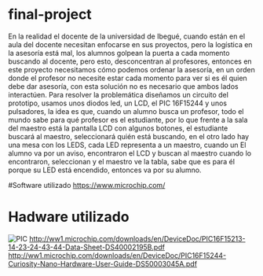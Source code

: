 # final-project
En la realidad el docente de la universidad de Ibegué, cuando están en el aula del docente necesitan enfocarse en sus proyectos, pero la logística en la asesoría está mal, los alumnos golpean la puerta a cada momento buscando al docente, pero esto, desconcentran al profesores, entonces en este proyecto necesitamos cómo podemos ordenar la asesoría, en un orden donde el profesor no necesite estar cada momento para ver si es él quien debe dar asesoría, con esta solución no es necesario que ambos lados interactúen. Para resolver la problemática diseñamos un circuito del prototipo, usamos unos diodos led, un LCD, el PIC 16F15244 y unos pulsadores, la idea es que, cuando un alumno busca un profesor, todo el mundo sabe para qué profesor es el estudiante, por lo que frente a la sala del maestro está la pantalla LCD con algunos botones, el estudiante buscará al maestro, seleccionará quién está buscando, en el otro lado hay una mesa con los LEDS, cada LED representa a un maestro, cuando un El alumno va por un aviso, encontraron el LCD y buscan al maestro cuando lo encontraron, seleccionan y el maestro ve la tabla, sabe que es para él porque su LED está encendido, entonces va por su alumno.

#Software utilizado
https://www.microchip.com/

 # Hadware utilizado
 ![PIC](https://user-images.githubusercontent.com/80794223/119384160-e7c63480-bc89-11eb-97f0-012db99b9400.png)
 http://ww1.microchip.com/downloads/en/DeviceDoc/PIC16F15213-14-23-24-43-44-Data-Sheet-DS40002195B.pdf
 http://ww1.microchip.com/downloads/en/DeviceDoc/PIC16F15244-Curiosity-Nano-Hardware-User-Guide-DS50003045A.pdf
